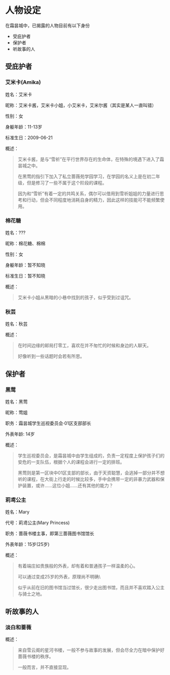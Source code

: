 # 人物设定

在霜昙城中，已揭露的人物目前有以下身份
- 受庇护者
- 保护者
- 听故事的人

## 受庇护者

### 艾米卡(Amika)

姓名：艾米卡

昵称：艾米卡酱，艾米卡小姐，小艾米卡，艾米尔酱（其实是某人一直叫错）

性别：女

身躯年龄：11-13岁

标准生日：2009-06-21

概述：
> 艾米卡酱，是与“雪祈”在平行世界存在的生命体，在特殊的境遇下进入了霜昙城之中。
>
> 在黑莺的指引下加入了私立蔷薇苑学园学习，在学园的名义上是在初二年级，但是修习了一些不属于这个阶段的课程。
>
> 因为和“雪祈”有着一定的共鸣关系，偶尔可以借用到雪祈姐姐的力量进行思考和行动，但会不同程度地消耗自身的精力，因此这样的技能可不能频繁使用。

### 棉花糖

姓名：???

昵称：棉花糖、棉棉

性别：女

身躯年龄：暂不知晓

标准生日：暂不知晓

概述：
> 艾米卡小姐从黑暗的小巷中找到的孩子，似乎受到过诅咒。

### 秋芸

姓名：秋芸

概述：
> 在时间边缘的邮局打零工，喜欢在并不匆忙的时候和身边的人聊天。
> 
> 好像听到一些话题时会若有所思。

## 保护者

### 黑莺

姓名：黑莺

昵称：莺姐

职务：霜昙城学生巡视委员会·01区支部部长

外表年龄: 14岁

概述：
> 学生巡视委员会，是霜昙城中由学生组成的，负责一定程度上保护孩子们的安危的一支队伍，根据个人的课程会进行一定的排班。
>
> 黑莺则是第一区块中01区支部的部长，由于天资聪慧，会逃掉一部分并不想听的课程，在大街上行走的时候比较多，手中会携带一定的非暴力武器和保护装置，或许……这位小姐……还有其他的能力？

### 莉鸢公主

姓名：Mary

代号：莉鸢公主(Mary Princess)

职务：蔷薇书楼主事，即第三蔷薇图书馆馆长

外表年龄：15岁(25岁)

概述：
> 有着端庄如贵族般的外表，却有着和普通孩子一样温柔的心。
>
> 可以通过变成25岁的外表，原理尚不明确\
>
> 似乎从前在旧的图书馆当过馆长，很少走出图书馆，而且并不喜欢踏入公主与骑士之地。

## 听故事的人

### 淡白和蔷薇

概述：
> 来自雪云阁的星河书楼，一般不参与故事的发展，但会尽全力在暗中保护好蔷薇书楼的秩序。
>
> 一般而言，并不直接显现。